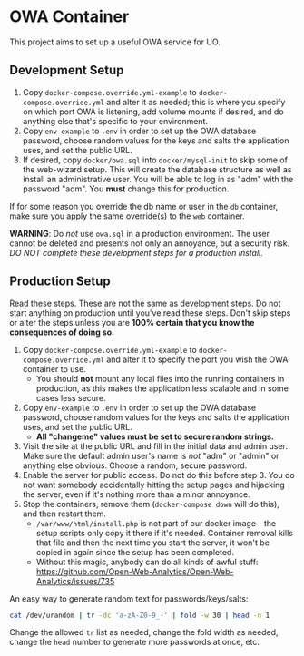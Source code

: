 # OWA Container

This project aims to set up a useful OWA service for UO.

## Development Setup

1. Copy `docker-compose.override.yml-example` to `docker-compose.override.yml`
   and alter it as needed; this is where you specify on which port OWA is
   listening, add volume mounts if desired, and do anything else that's
   specific to your environment.
2. Copy `env-example` to `.env` in order to set up the OWA database password,
   choose random values for the keys and salts the application uses, and set
   the public URL.
3. If desired, copy `docker/owa.sql` into `docker/mysql-init` to skip some of
   the web-wizard setup.  This will create the database structure as well as
   install an administrative user.  You will be able to log in as "adm" with
   the password "adm".  You **must** change this for production.

If for some reason you override the db name or user in the `db` container, make
sure you apply the same override(s) to the `web` container.

**WARNING**: Do *not* use `owa.sql` in a production environment.  The user
cannot be deleted and presents not only an annoyance, but a security risk.  *DO
NOT complete these development steps for a production install.*

## Production Setup

Read these steps.  These are not the same as development steps.  Do not start
anything on production until you've read these steps.  Don't skip steps or
alter the steps unless you are **100% certain that you know the consequences of
doing so.**

1. Copy `docker-compose.override.yml-example` to `docker-compose.override.yml`
   and alter it to specify the port you wish the OWA container to use.
   - You should **not** mount any local files into the running containers in
     production, as this makes the application less scalable and in some cases
     less secure.
2. Copy `env-example` to `.env` in order to set up the OWA database password,
   choose random values for the keys and salts the application uses, and set
   the public URL.
   - **All "changeme" values must be set to secure random strings.**
3. Visit the site at the public URL and fill in the initial data and admin
   user.  Make sure the default admin user's name is *not* "adm" or "admin" or
   anything else obvious.  Choose a random, secure password.
4. Enable the server for public access.  Do not do this before step 3.  You do
   not want somebody accidentally hitting the setup pages and hijacking the
   server, even if it's nothing more than a minor annoyance.
5. Stop the containers, remove them (`docker-compose down` will do this), and
   then restart them.
   - `/var/www/html/install.php` is not part of our docker image - the setup
     scripts only copy it there if it's needed.  Container removal kills that
     file and then the next time you start the server, it won't be copied in
     again since the setup has been completed.
   - Without this magic, anybody can do all kinds of awful stuff:
     https://github.com/Open-Web-Analytics/Open-Web-Analytics/issues/735

An easy way to generate random text for passwords/keys/salts:

```bash
cat /dev/urandom | tr -dc 'a-zA-Z0-9_-' | fold -w 30 | head -n 1
```

Change the allowed `tr` list as needed, change the fold width as needed, change
the `head` number to generate more passwords at once, etc.
